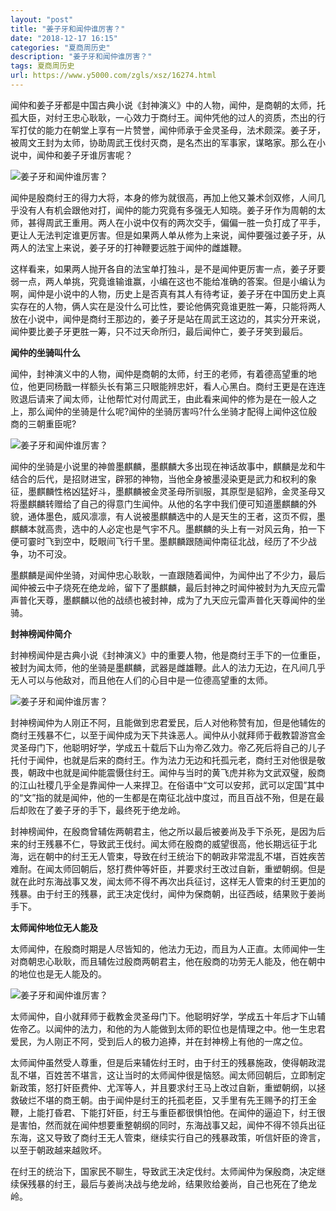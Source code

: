 ```yaml
---
layout: "post"
title: "姜子牙和闻仲谁厉害？"
date: "2018-12-17 16:15"
categories: "夏商周历史"
description: "姜子牙和闻仲谁厉害？"
tags: 夏商周历史
url: https://www.y5000.com/zgls/xsz/16274.html
---
```






闻仲和姜子牙都是中国古典小说《封神演义》中的人物，闻仲，是商朝的太师，托孤大臣，对纣王忠心耿耿，一心效力于商纣王。闻仲凭他的过人的资质，杰出的行军打仗的能力在朝堂上享有一片赞誉，闻仲师承于金灵圣母，法术颇深。姜子牙，被周文王封为太师，协助周武王伐纣灭商，是名杰出的军事家，谋略家。那么在小说中，闻仲和姜子牙谁厉害呢？

![姜子牙和闻仲谁厉害？](/uploads/allimg/170308/6-1F30P93520241.JPG)

闻仲是殷商纣王的得力大将，本身的修为就很高，再加上他又兼术剑双修，人间几乎没有人有机会跟他对打，闻仲的能力究竟有多强无人知晓。姜子牙作为周朝的太师，甚得周武王重用。两人在小说中仅有的两次交手，偏偏一胜一负打成了平手，更让人无法判定谁更厉害。但是如果两人单从修为上来说，闻仲要强过姜子牙，从两人的法宝上来说，姜子牙的打神鞭要远胜于闻仲的雌雄鞭。

这样看来，如果两人抛开各自的法宝单打独斗，是不是闻仲更厉害一点，姜子牙要弱一点，两人单挑，究竟谁输谁赢，小编在这也不能给准确的答案。但是小编认为啊，闻仲是小说中的人物，历史上是否真有其人有待考证，姜子牙在中国历史上真实存在的人物，俩人实在是没什么可比性，要论他俩究竟谁更胜一筹，只能将两人放在小说中，闻仲是商纣王那边的，姜子牙是站在周武王这边的，其实分开来说，闻仲要比姜子牙更胜一筹，只不过天命所归，最后闻仲亡，姜子牙笑到最后。

**闻仲的坐骑叫什么**

闻仲，封神演义中的人物，闻仲是商朝的太师，纣王的老师，有着德高望重的地位，他更同杨戬一样额头长有第三只眼能辨忠奸，看人心黑白。商纣王更是在连连败退后请来了闻太师，让他帮忙对付周武王，由此看来闻仲的修为是在一般人之上，那么闻仲的坐骑是什么呢?闻仲的坐骑厉害吗?什么坐骑才配得上闻仲这位殷商的三朝重臣呢?

![姜子牙和闻仲谁厉害？](/uploads/allimg/170308/6-1F30P93QMA.JPG)

闻仲的坐骑是小说里的神兽墨麒麟，墨麒麟大多出现在神话故事中，麒麟是龙和牛结合的后代，是招财进宝，辟邪的神物，当他全身被墨浸染更是武力和权利的象征，墨麒麟性格凶猛好斗，墨麒麟被金灵圣母所驯服，其原型是貂羚，金灵圣母又将墨麒麟转赠给了自己的得意门生闻仲。从他的名字中我们便可知道墨麒麟的外貌，通体墨色，威风凛凛，有人说被墨麒麟选中的人是天生的王者，这页不假，墨麒麟本就高贵，选中的人必定也是气宇不凡。墨麒麟的头上有一对风云角，拍一下便可霎时飞到空中，眨眼间飞行千里。墨麒麟跟随闻仲南征北战，经历了不少战争，功不可没。

墨麒麟是闻仲坐骑，对闻仲忠心耿耿，一直跟随着闻仲，为闻仲出了不少力，最后闻仲被云中子烧死在绝龙岭，留下了墨麒麟，最后封神之时闻仲被封为九天应元雷声普化天尊，墨麒麟以他的战绩也被封神，成为了九天应元雷声普化天尊闻仲的坐骑。

**封神榜闻仲简介**

封神榜闻仲是古典小说《封神演义》中的重要人物，他是商纣王手下的一位重臣，被封为闻太师，他的坐骑是墨麒麟，武器是雌雄鞭。此人的法力无边，在凡间几乎无人可以与他敌对，而且他在人们的心目中是一位德高望重的太师。

![姜子牙和闻仲谁厉害？](/uploads/allimg/170308/6-1F30P93Z9615.JPG)

封神榜闻仲为人刚正不阿，且能做到忠君爱民，后人对他称赞有加，但是他辅佐的商纣王残暴不仁，以至于闻仲成为天下共诛恶人。闻仲从小就拜师于截教碧游宫金灵圣母门下，他聪明好学，学成五十载后下山为帝乙效力。帝乙死后将自己的儿子托付于闻仲，也就是后来的商纣王。作为法力无边和托孤元老，商纣王对他很是敬畏，朝政中也就是闻仲能震慑住纣王。闻仲与当时的黄飞虎并称为文武双璧，殷商的江山社稷几乎全是靠闻仲一人来捍卫。在俗语中“文可以安邦，武可以定国”其中的“文”指的就是闻仲，他的一生都是在南征北战中度过，而且百战不殆，但是在最后却败在了姜子牙的手下，最终死于绝龙岭。

封神榜闻仲，在殷商曾辅佐两朝君主，他之所以最后被姜尚及手下杀死，是因为后来的纣王残暴不仁，导致武王伐纣。闻太师在殷商的威望很高，他长期远征于北海，远在朝中的纣王无人管束，导致在纣王统治下的朝政非常混乱不堪，百姓疾苦难耐。在闻太师回朝后，怒打费仲等奸臣，并要求纣王改过自新，重塑朝纲。但是就在此时东海战事又发，闻太师不得不再次出兵征讨，这样无人管束的纣王更加的残暴。由于纣王的残暴，武王决定伐纣，闻仲为保商朝，出征西岐，结果败于姜尚手下。

**太师闻仲地位无人能及**

太师闻仲，在殷商时期是人尽皆知的，他法力无边，而且为人正直。太师闻仲一生对商朝忠心耿耿，而且辅佐过殷商两朝君主，他在殷商的功劳无人能及，他在朝中的地位也是无人能及的。

![姜子牙和闻仲谁厉害？](/uploads/allimg/170308/6-1F30P94014I5.JPG)

太师闻仲，自小就拜师于截教金灵圣母门下。他聪明好学，学成五十年后才下山辅佐帝乙。以闻仲的法力，和他的为人能做到太师的职位也是情理之中。他一生忠君爱民，为人刚正不阿，受到后人的极力追捧，并在封神榜上有他的一席之位。

太师闻仲虽然受人尊重，但是后来辅佐纣王时，由于纣王的残暴施政，使得朝政混乱不堪，百姓苦不堪言，这让当时的太师闻仲很是恼怒。闻太师回朝后，立即制定新政策，怒打奸臣费仲、尤浑等人，并且要求纣王马上改过自新，重塑朝纲，以拯救破烂不堪的商王朝。由于闻仲是纣王的托孤老臣，又手里有先王赐予的打王金鞭，上能打昏君、下能打奸臣，纣王与重臣都很惧怕他。在闻仲的逼迫下，纣王很是害怕，然而就在闻仲想要重整朝纲的同时，东海战事又起，闻仲不得不领兵出征东海，这又导致了商纣王无人管束，继续实行自己的残暴政策，听信奸臣的谗言，以至于朝政越来越败坏。

在纣王的统治下，国家民不聊生，导致武王决定伐纣。太师闻仲为保殷商，决定继续保残暴的纣王，最后与姜尚决战与绝龙岭，结果败给姜尚，自己也死在了绝龙岭。
